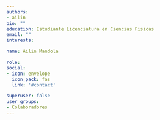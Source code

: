 ```yaml
---
authors:
- ailin
bio: ""
education: Estudiante Licenciatura en Ciencias Fisicas
email: ""
interests:

name: Ailin Mandola

role: 
social:
- icon: envelope
  icon_pack: fas
  link: '#contact'

superuser: false
user_groups:
- Colaboradores
---
```


